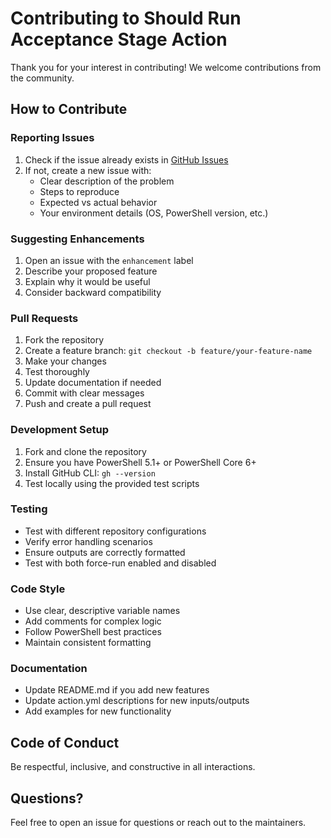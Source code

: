 # Contributing to Should Run Acceptance Stage Action

Thank you for your interest in contributing! We welcome contributions from the community.

## How to Contribute

### Reporting Issues

1. Check if the issue already exists in [GitHub Issues](https://github.com/optivem/should-run-acceptance-stage-action/issues)
2. If not, create a new issue with:
   - Clear description of the problem
   - Steps to reproduce
   - Expected vs actual behavior
   - Your environment details (OS, PowerShell version, etc.)

### Suggesting Enhancements

1. Open an issue with the `enhancement` label
2. Describe your proposed feature
3. Explain why it would be useful
4. Consider backward compatibility

### Pull Requests

1. Fork the repository
2. Create a feature branch: `git checkout -b feature/your-feature-name`
3. Make your changes
4. Test thoroughly
5. Update documentation if needed
6. Commit with clear messages
7. Push and create a pull request

### Development Setup

1. Fork and clone the repository
2. Ensure you have PowerShell 5.1+ or PowerShell Core 6+
3. Install GitHub CLI: `gh --version`
4. Test locally using the provided test scripts

### Testing

- Test with different repository configurations
- Verify error handling scenarios
- Ensure outputs are correctly formatted
- Test with both force-run enabled and disabled

### Code Style

- Use clear, descriptive variable names
- Add comments for complex logic
- Follow PowerShell best practices
- Maintain consistent formatting

### Documentation

- Update README.md if you add new features
- Update action.yml descriptions for new inputs/outputs
- Add examples for new functionality

## Code of Conduct

Be respectful, inclusive, and constructive in all interactions.

## Questions?

Feel free to open an issue for questions or reach out to the maintainers.